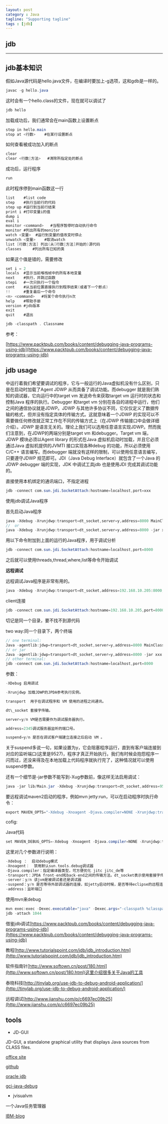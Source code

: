 ```yaml
---
layout: post
category : Java
tagline: "Supporting tagline"
tags : [jdb]
---
```

jdb
---
<!--more-->
---

## jdb基本知识

假如Java源代码是hello.java文件，在编译时要加上-g选项，这和gdb是一样的。

```java
javac -g hello.java
```
这时会有一个hello.class的文件，现在就可以调试了
```java
jdb hello
```
加载成功后，我们通常会在main函数上设置断点
```java
stop in hello.main
stop at <行数>	#在某行设置断点
```
如何查看被成功加入的断点
```java
clear
clear <行数|方法>	#清除所指定处的断点
```
成功后，运行程序

```C
run
```
此时程序停到main函数这一行

```C
list	#list code
step	#执行当前行的代码
step up	#运行到当前行结束
print i	#打印变量i的值
dump i
eval i
monitor <command>	#当程序暂停时自动执行命令
monitor	#列出所有的monitor
watch <变量>	#运行到变量的值改变时停止
unwatch <变量>	#取消watch
list [行数|方法] 列出(从[行数|方法]开始的)源代码
classes		#列出所有已知的类
```
如果这个值是错的，需要修改

```C
set i = 2
locals	#显示当前堆栈帧中的所有本地变量
next	#执行，并跳过函数
stepi	#一次只执行一个指令
cont	#从当前位置直接执行到程序结束(或者下一个断点)
!!		#重复最后一个命令
<n> <command>	#将某个命令执行n次
help	#帮助手册
version	#jdb版本
exit
quit	#退出

jdb -classpath . Classname
```
参考：

[https://www.packtpub.com/books/content/debugging-java-programs-using-jdb](https://www.packtpub.com/books/content/debugging-java-programs-using-jdb)

## jdb usage

中运行着我们希望要调试的程序，它与一般运行的Java虚拟机没有什么区别，只是在启动时加载了Agent JDWP 从而具备了调试功能。而debugger 就是我们熟知的调试器，它向运行中的target vm
发送命令来获取target vm 运行时的状态和控制Java 程序的执行。Debugger 和target vm 分别在各自的进程中运行，他们之间的通信协议就是JDWP。JDWP
与其他许多协议不同，它仅仅定义了数据传输的格式，但并没有指定具体的传输方式。这就意味着一个JDWP 的实现可以不需要做任何修改就正常工作在不同的传输方式上（在JDWP
传输接口中会做详细介绍）。JDWP 是语言无关的。理论上我们可以选用任意语言实现JDWP。然而我们注意到，在JDWP的两端分别是target vm 和debugger。Target vm 端，JDWP 模块必须以Agent library 的形式在Java 虚拟机启动时加载，并且它必须通过Java 虚拟机提供的JVMTI 接口实现各种debug
的功能，所以必须使用C/C++ 语言编写。而debugger 端就没有这样的限制，可以使用任意语言编写，只要遵守JDWP 规范即可。JDI（Java Debug Interface）就包含了一个Java 的JDWP debugger 端的实现，JDK 中调试工具jdb 也是使用JDI 完成其调试功能的。

直接使用本机绑定的通讯端口，不指定进程

```java
jdb -connect com.sun.jdi.SocketAttach:hostname=localhost,port=xxx
```


使用jdb调试Java程序

首先启动Java程序

```java
java -Xdebug -Xrunjdwp:transport=dt_socket,server=y,address=8000 MainClassName
//	or
java -Xdebug -Xrunjdwp:transport=dt_socket,server=y,address=8000 -jar xxx.jar
```
用以下命令附加到上面的运行的Java程序，用于调试分析

```java
jdb -connect com.sun.jdi.SocketAttach:hostname=localhost,port=8000
```
之后就可以使用threads,thread,where,list等命令开始调试

__远程调试__

远程调试Java程序是非常有用的。

```java
java -Xdebug -Xrunjdwp:transport=dt_socket,address=192.168.10.205:8000,suspend=y -jar remoting-debug.jar
```
client连接

```java
jdb -connect com.sun.jdi.SocketAttach:hostname=192.168.10.205,port=8000
```
切记是同一个目录，要不找不到源代码

two way:同一个目录下，两个终端
```java
// one terminal:
Java -agentlib:jdwp=transport=dt_socket,server=y,address=8000 MainClassName
// or jar
Java -agentlib:jdwp=transport=dt_socket,server=y,address=8000 -jar xxx.jar
// other terminal:
jdb -connect com.sun.jdi.SocketAttach:hostname=localhost,port=8000
```
参数：

```C
-XDebug 启用调试

-Xrunjdwp 加载JDWP的JPDA参考执行实例。

transport  用于在调试程序和 VM 使用的进程之间通讯。

dt\_socket 套接字传输。

server=y/n VM是否需要作为调试服务器执行。

address=2345调试服务器监听的端口号。

suspend=y/n 是否在调试客户端建立连接之后启动 VM 。
```
关于suspend多说一句，如果设置为y，它会阻塞程序运行，直到有客户端连接到对应的监听端口(这里是9527)，程序才真正开始执行。我们有时候会抱怨程序一闪而过，还没来得及在本地加载上代码程序就执行完了，这种情况就可以使用suspend参数。

还有一个细节是-jar参数不能写到-Xug参数前，像这样无法启用调试：

```java
java -jar lib/Main.jar -Xdebug -Xrunjdwp:transport=dt_socket,address=9527,server=y,suspend=y
```
要远程调试maven2启动的程序，例如mvn jetty:run，可以在启动程序时执行命令：
```java
export MAVEN_OPTS="-Xdebug -Xnoagent -Djava.compiler=NONE -Xrunjdwp:transport=dt_socket,address=4000,server=y,suspend=y"
```
cofig:

Java代码

```java
set MAVEN_DEBUG_OPTS=-Xdebug -Xnoagent -Djava.compiler=NONE -Xrunjdwp:transport=dt_socket,server=y,suspend=y,address=8000
```
这里对几个参数进行说明：

```C
-Xdebug ：  启动debug模式
-Xnoagent：  禁用默认sun.tools.debug调试器
-Djava.compiler：指定编译器类型，可方便优化 jitc jitc_de等
-transport：JPDA front-end和back-end之间的传输方法。dt_socket表示使用套接字传输。
-server：y/n 该jvm是被调试者还是调试器
-suspend：y/n 是否等待外部调试器的连接，如jetty启动时候，是否等待eclipse的远程连接后在进行jetty的初始化工作。在调试web容器的时候用的很多
-address：监听端口
```

使用mvn来debug

```java
mvn exec:exec -Dexec.executable="java" -Dexec.args="-classpath %classpath -Xdebug -Xrunjdwp:transport=dt_socket,server=y,suspend=y,address=1044 com.mycompany.app.App"
jdb -attach 1044
```

借鉴jdb调试[https://www.packtpub.com/books/content/debugging-java-programs-using-jdb](https://www.packtpub.com/books/content/debugging-java-programs-using-jdb)

教程[http://www.tutorialspoint.com/jdb/jdb_introduction.htm](http://www.tutorialspoint.com/jdb/jdb_introduction.htm)

软件指南针[http://www.softown.cn/post/180.html](http://www.softown.cn/post/180.html)这里介绍很多关于Java的工具

泰晓科技[http://tinylab.org/use-jdb-to-debug-android-application/](http://tinylab.org/use-jdb-to-debug-android-application/)

远程调试[http://www.jianshu.com/p/c6697ec09b25](http://www.jianshu.com/p/c6697ec09b25)

## tools

 + JD-GUI

JD-GUI, a standalone graphical utility that displays Java sources from CLASS files.

[office site](http://jd.benow.ca/)

[github](https://github.com/java-decompiler/jd-gui)

[oracle jdb](http://docs.oracle.com/javase/7/docs/technotes/tools/windows/jdb.html)

[gci-java-debug](http://blog.csdn.net/haoel/article/details/2289305)

 + jvisualvm

一个Java任务管理器

[IBM-blog](http://www.ibm.com/developerworks/cn/java/j-lo-visualvm/)
